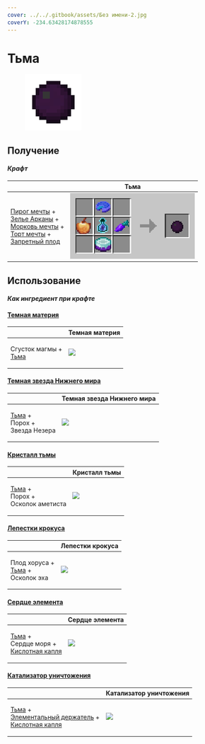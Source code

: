 ```yaml
---
cover: ../../.gitbook/assets/Без имени-2.jpg
coverY: -234.63428174878555
---
```


# Тьма

<figure><img src="../../.gitbook/assets/dark_128.png" alt=""><figcaption></figcaption></figure>

## Получение

#### _Крафт_

|                                                                                                                                                                                                                                                       | Тьма                                |
| ----------------------------------------------------------------------------------------------------------------------------------------------------------------------------------------------------------------------------------------------------- | ----------------------------------- |
| <p><a href="dream_pie.md">Пирог мечты</a> +<br><a href="weak_arcana_potion.md">Зелье Арканы</a> +<br><a href="dream_carrot.md">Морковь мечты</a> +<br><a href="dream_cake.md">Торт мечты</a> +<br><a href="forbidden_fruit.md">Запретный плод</a></p> | ![](../../.gitbook/assets/dark.png) |

## Использование

#### _Как ингредиент при крафте_

#### [Темная материя](dark\_matter.md)

|                                                      | Темная материя                              |
| ---------------------------------------------------- | ------------------------------------------- |
| <p>Сгусток магмы +<br><a href="dark.md">Тьма</a></p> | ![](../../.gitbook/assets/dark\_matter.png) |

#### [Темная звезда Нижнего мира](dark\_nether\_star.md)

|                                                                 | Темная звезда Нижнего мира                        |
| --------------------------------------------------------------- | ------------------------------------------------- |
| <p><a href="dark.md">Тьма</a> +<br>Порох +<br>Звезда Незера</p> | ![](../../.gitbook/assets/dark\_nether\_star.png) |

#### [Кристалл тьмы](dark\_crystal.md)

|                                                                    | Кристалл тьмы                                |
| ------------------------------------------------------------------ | -------------------------------------------- |
| <p><a href="dark.md">Тьма</a> +<br>Порох +<br>Осколок аметиста</p> | ![](../../.gitbook/assets/dark\_crystal.png) |

#### [Лепестки крокуса](crocus\_petals.md)

|                                                                     | Лепестки крокуса                              |
| ------------------------------------------------------------------- | --------------------------------------------- |
| <p>Плод хоруса +<br><a href="dark.md">Тьма</a> +<br>Осколок эха</p> | ![](../../.gitbook/assets/crocus\_petals.png) |

#### [Сердце элемента](item\_life.md)

|                                                                                               | Сердце элемента                           |
| --------------------------------------------------------------------------------------------- | ----------------------------------------- |
| <p><a href="dark.md">Тьма</a> +<br>Сердце моря +<br><a href="acid.md">Кислотная капля</a></p> | ![](../../.gitbook/assets/item\_life.png) |

#### [Катализатор уничтожения](destruction\_catalyst.md)

|                                                                                                                                                | Катализатор уничтожения                              |
| ---------------------------------------------------------------------------------------------------------------------------------------------- | ---------------------------------------------------- |
| <p><a href="dark.md">Тьма</a> +<br><a href="pure_element_holder.md">Элементальный держатель</a> +<br><a href="acid.md">Кислотная капля</a></p> | ![](../../.gitbook/assets/destruction\_catalyst.png) |
